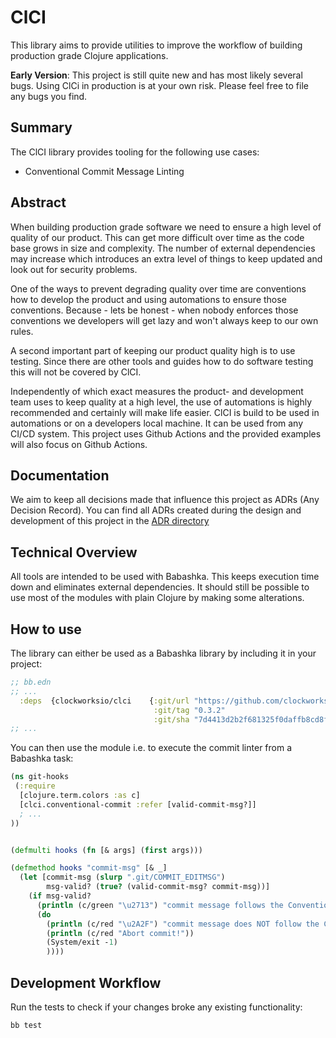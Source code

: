 # ClCI

This library aims to provide utilities to improve the workflow of building production grade Clojure applications.

**Early Version**: This project is still quite new and has most likely several bugs. Using ClCi in production is at your own risk. Please feel free to file any bugs you find.

## Summary

The ClCI library provides tooling for the following use cases:

- Conventional Commit Message Linting

## Abstract

When building production grade software we need to ensure a high level of quality of our product. This can get more difficult over time as the code base grows in size and complexity. The number of external dependencies may increase which introduces an extra level of things to keep updated and look out for security problems. 

One of the ways to prevent degrading quality over time are conventions how to develop the product and using automations to ensure those conventions. Because - lets be honest - when nobody enforces those conventions we developers will get lazy and won't always keep to our own rules.

A second important part of keeping our product quality high is to use testing. Since there are other tools and guides how to do software testing this will not be covered by ClCI.

Independently of which exact measures the product- and development team uses to keep quality at a high level, the use of automations is highly recommended and certainly will make life easier. ClCI is build to be used in automations or on a developers local machine. It can be used from any CI/CD system. This project uses Github Actions and the provided examples will also focus on Github Actions.

## Documentation

We aim to keep all decisions made that influence this project as ADRs (Any Decision Record). You can find all ADRs created during the design and development of this project in the [ADR directory](./docs/adr/)

## Technical Overview

All tools are intended to be used with Babashka. This keeps execution time down and eliminates external dependencies. It should still be possible to use most of the modules with plain Clojure by making some alterations.

## How to use

The library can either be used as a Babashka library by including it in your project:

```clojure
;; bb.edn
;; ...
  :deps  {clockworksio/clci    {:git/url "https://github.com/clockworksio/clci"
                                :git/tag "0.3.2" 
                                :git/sha "7d4413d2b2f681325f0daffb8cd8ff9e92abcabd"}}
;; ...
```

You can then use the module i.e. to execute the commit linter from a Babashka task:
```clojure
(ns git-hooks
 (:require
  [clojure.term.colors :as c]
  [clci.conventional-commit :refer [valid-commit-msg?]]
  ; ...
))


(defmulti hooks (fn [& args] (first args)))

(defmethod hooks "commit-msg" [& _]
  (let [commit-msg (slurp ".git/COMMIT_EDITMSG")
        msg-valid? (true? (valid-commit-msg? commit-msg))]
    (if msg-valid?
      (println (c/green "\u2713") "commit message follows the Conventional Commit specification")
      (do
        (println (c/red "\u2A2F") "commit message does NOT follow the Conventional Commit specification")
        (println (c/red "Abort commit!"))
        (System/exit -1)
        ))))
```


## Development Workflow

Run the tests to check if your changes broke any existing functionality:
```sh
bb test
```